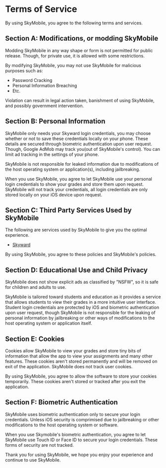 # Terms of Service
By using SkyMobile, you agree to the following terms and services.

## Section A: Modifications, or modding SkyMobile
Modding SkyMobile in any way shape or form is not permitted for public release. Though, for private use, it is allowed with some restrictions.

By modifying SkyMobile, you may not use SkyMobile for malicious purposes such as: 
- Password Cracking
- Personal Information Breaching
- Etc.

Violation can result in legal action taken, banishment of using SkyMobile, and possibly government intervention.

## Section B: Personal Information
SkyMobile only needs your Skyward login credentials, you may choose whether or not to save these credentials locally on your phone. These details are secured through biometric authentication upon user request. Though, Google AdMob may track you(out of SkyMobile's control). You can limit ad tracking in the settings of your phone.

SkyMobile is not responsible for leaked information due to modifications of the host operating system or application(s), including jailbreaking.

When you use SkyMobile, you agree to let SkyMobile use your personal login credentials to show your grades and store them upon request. SkyMobile will not track your credentials, all login credentials are only stored locally on your iOS device upon request.

## Section C: Third Party Services Used by SkyMobile
The following are services used by SkyMobile to give you the optimal experience. 

- [Skyward](https://www.skyward.com/privacy-policy)

By using SkyMobile, you agree to these policies and SkyMobile's policies.

## Section D: Educational Use and Child Privacy
SkyMobile does not show explicit ads as classified by "NSFW", so it is safe for children and adults to use.

SkyMobile is tailored toward students and education as it provides a service that allows students to view their grades in a more intuitive user interface. Student login credentials are protected by iOS and biometric authentication upon user request, though SkyMobile is not responsible for the leaking of personal information by jailbreaking or other ways of modifications to the host operating system or application itself.

## Section E: Cookies
Cookies allow SkyMobile to view your grades and store tiny bits of information that allow the app to view your assignments and many other features. These cookies aren't stored permanently and will be removed on exit of the application. SkyMobile does not track user cookies.

By using SkyMobile, you agree to allow the software to store your cookies temporarily. These cookies aren't stored or tracked after you exit the application.

## Section F: Biometric Authentication
SkyMobile uses biometric authentication only to secure your login credentials. Unless iOS security is comprimised due to jailbreaking or other modifications to the host operating system or software.

When you use Skymobile's biometric authentication, you agree to let SkyMobile use Touch ID or Face ID to secure your login credentials. These forms of security are not tracked.

Thank you for using SkyMobile, we hope you enjoy your experience and continue to use SkyMobile.
